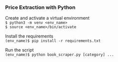 ### Price Extraction with Python
Create and activate a virtual environment  
`$ python3 -m venv <env_name>`  
`$ source <env_name>/bin/activate`

Install the requirements  
`(env_name)$ pip install -r requirements.txt`

Run the script  
`(env_name)$ python book_scraper.py [category] ...`